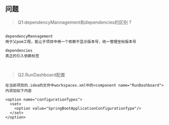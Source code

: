 ## 问题

> Q1:dependencyMannagement和dependencies的区别 ?

```

dependencyMannagement
用于父pom工程，能让子项目中用一个依赖不显示版本号，统一管理坐标版本号

dependencies
真正的引入依赖标签



```

> Q2.RunDashboard配置

```
在当前项目的.idea的文件中workspacex.xml中的<component name="RunDashboard">内添加如下内容

<option name="configurationTypes">
  <set>
    <option value="SpringBootApplicationConfigurationType"/>
  </set>
</option>


```
